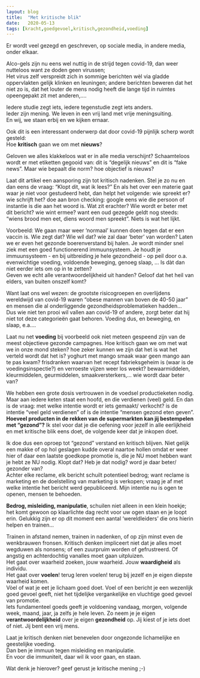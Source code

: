 ```yaml
---
layout: blog
title:  "Met kritische blik"
date:   2020-05-13
tags: [kracht,goedgevoel,kritisch,gezondheid,voeding]
---
```


Er wordt veel gezegd en geschreven, op sociale media, in andere media, onder elkaar.   

Alco-gels zijn nu eens wel nuttig in de strijd tegen covid-19, dan weer nutteloos want ze doden geen virussen;    
Het virus zelf verspreidt zich in sommige berichten wèl via gladde oppervlakten gelijk klinken en leuningen; andere berichten beweren dat het niet zo is, dat het louter de mens nodig heeft die lange tijd in ruimtes opeengepakt zit met anderen,….
   
Iedere studie zegt iets, iedere tegenstudie zegt iets anders.    
Ieder zijn mening. We leven in een vrij land met vrije meningsuiting.    
En wij, we staan erbij en we kijken ernaar.   

Ook dit is een interessant onderwerp dat door covid-19 pijnlijk scherp wordt gesteld:    
Hoe **kritisch** gaan we om met **nieuws**?    

Geloven we alles klakkeloos wat er in alle media verschijnt? Schaamteloos wordt er met etiketten gegooid van: dit is “degelijk nieuws” en dit is “fake news”. Maar wie bepaalt die norm?
hoe objectief is nieuws?   

Laat dit artikel een aansporing zijn tot kritisch nadenken. Stel je zo nu en dan eens de vraag: “Klopt dit, wat ik lees?” En als het over een materie gaat waar je niet voor gestudeerd hebt, dan helpt het volgende: wie spreekt er? wie schrijft het? doe aan bron checking: google eens wie die persoon of instantie is die aan het woord is. Wat zit erachter? Wie wordt er beter met dit bericht? wie wint ermee? want een oud gezegde geldt nog steeds: “wiens brood men eet, diens woord men spreekt”. Niets is wat het lijkt. 
   
Voorbeeld: We gaan maar weer ‘normaal’ kunnen doen tegen dat er een vaccin is. Wie zegt dat? Wie wíl dat? wie zal daar ‘beter’ van worden? 
Laten we er even het gezonde boerenverstand bij halen. Je wordt minder snel ziek met een goed functionerend immuunsysteem. Je houdt je immuunsysteem - en bij uitbreiding je hele gezondheid - op peil door o.a. evenwichtige voeding, voldoende beweging, genoeg slaap, … 
Is dàt dan niet eerder iets om op in te zetten?   
Geven we echt alle verantwoordelijkheid uit handen? Geloof dat het heil van elders, van buiten onszelf komt?   
   
Want laat ons wel wezen: de grootste risicogroepen en overlijdens wereldwijd van covid-19 waren “obese mannen van boven de 40-50 jaar” en mensen die al onderliggende gezondheidsproblematieken hadden…  
Dus wie niet ten prooi wil vallen aan covid-19 of andere, zorgt beter dat hij niet tot deze categorieën gaat behoren. Voeding dus, en beweging, en slaap, e.a.… 
   
Laat nu net **voeding** bij voorbeeld ook niet meteen gespeend zijn van de meest objectieve gezonde campagnes. 
Hoe kritisch gaan we om met wat we in onze mond steken? hoe zeker kunnen we zijn dat het is wat het verteld wordt dat het is? 
yoghurt met mango smaak waar geen mango aan te pas kwam? frisdranken waarvan het recept fabrieksgeheim is (waar is de voedingsinspectie?) en verroeste vijzen weer los weekt? 
bewaarmiddelen, kleurmiddelen, geurmiddelen, smaakversterkers,… wie wordt daar beter van?
   
We hebben een grote dosis vertrouwen in de voedsel productieketen nodig. 
Maar aan iedere keten staat een hoofd, en die verdienen (veel) geld. 
En dan is de vraag: met welke intentie wordt er iets gemaakt/ verkocht? is de intentie “veel geld verdienen” of is de intentie “mensen gezond eten geven”. 
**Hoeveel producten in de rekken van de supermarkten kan jij bestempelen met “gezond”?** 
Ik stel voor dat je die oefening voor jezelf in alle eerlijkheid en met kritische blik eens doet, 
de volgende keer dat je inkopen doet.
   
Ik doe dus een oproep tot “gezond” verstand en kritisch blijven. 
Niet gelijk een makke of op hol geslagen kudde overal naartoe hollen omdat er weer hier of daar een laatste goedkope promotie is, die je NU moet hebben want je hebt ze NU nodig. 
Klopt dat? Heb je dat nodig? word je daar beter/ gezonder van?    
Achter elke reclame, elk bericht schuilt potentieel bedrog; want reclame is marketing en de doelstelling van marketing is verkopen; vraag je af met welke intentie het bericht werd gepubliceerd. 
Mijn intentie nu is ogen te openen, mensen te behoeden.
   
**Bedrog, misleiding, manipulatie**, schuilen niet alleen in een klein hoekje; 
het komt gewoon op klaarlichte dag recht voor uw ogen staan en je loopt erin. 
Gelukkig zijn er op dit moment een aantal ‘wereldleiders’ die ons hierin helpen en trainen… 
   
Trainen in afstand nemen, trainen in nadenken, of op zijn minst even de wenkbrauwen fronsen. Kritisch denken impliceert niet dat je alles moet wegduwen als nonsens; of een zuurpruim worden of gefrustreerd. Of angstig en achterdochtig vanalles moet gaan uitpluizen.    
Het gaat over waarheid zoeken, jouw waarheid. Jouw **waardigheid** als individu.    
Het gaat over **voelen**! terug leren voelen! terug bij jezelf en je eigen diepste waarheid komen.    
Vòel of wat je eet je lichaam goed doet. Voel of een bericht je een wezenlijk goed gevoel geeft, niet het tijdelijke vergankelijke en vluchtige goed gevoel van promotie.    
Iets fundamenteel goeds geeft je voldoening vandaag, morgen, volgende week, maand, jaar, ja zelfs je hele leven. 
Zo neem je je eigen **verantwoordelijkheid** over je eigen **gezondheid** op. Jij kiest of je iets doet of niet. Jij bent een vrij mens.   


Laat je kritisch denken niet benevelen door ongezonde lichamelijke en geestelijke voeding.   
Dan ben je immuun tegen misleiding en manipulatie.    
En voor die immuniteit, daar wil ik voor gaan, en staan.   



Wat denk je hierover? geef gerust je kritische mening ;-)   
